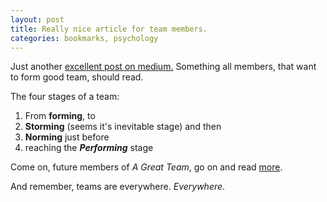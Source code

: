 ```yaml
---
layout: post
title: Really nice article for team members.
categories: bookmarks, psychology
---
```



Just another [excellent post on medium.][1]
Something all members, that want to form good team, should read.

The four stages of a team:

1. From __forming__, to
2. __Storming__ (seems it's inevitable stage) and then
3. __Norming__ just before
4. reaching the *__Performing__* stage

Come on, future members of _A Great Team_, go on and read [more][1].

And remember, teams are everywhere. _Everywhere_.


[1]:https://hackernoon.com/storm-to-perform-the-4-stages-of-team-productivity-b47370c5ab17


